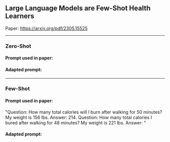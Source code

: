 ## Large Language Models are Few-Shot Health Learners

Paper: https://arxiv.org/pdf/2305.15525

---

### Zero-Shot

#### Prompt used in paper:

#### Adapted prompt:

---

### Few-Shot

#### Prompt used in paper:

"Question: How many total calories will I burn after walking for 50 minutes? My weight is 156
lbs. Answer: 214.
Question: How many total calories I bured after walking for 48 minutes? My weight is 221 lbs.
Answer: "

#### Adapted prompt:
